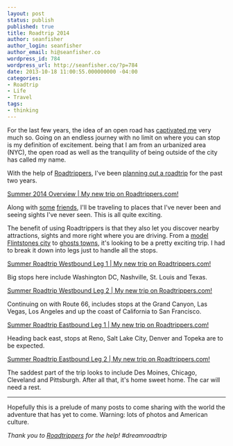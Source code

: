 ```yaml
---
layout: post
status: publish
published: true
title: Roadtrip 2014
author: seanfisher
author_login: seanfisher
author_email: hi@seanfisher.co
wordpress_id: 784
wordpress_url: http://seanfisher.co/?p=784
date: 2013-10-18 11:00:55.000000000 -04:00
categories:
- Roadtrip
- Life
- Travel
tags:
- thinking
---
```


For the last few years, the idea of an open road has [captivated me](https://twitter.com/srtfisher/status/450630127228321792) very much so. Going on an endless journey with no limit on where you can stop is my definition of excitement. being that I am from an urbanized area (NYC), the open road as well as the tranquility of being outside of the city has called my name.

With the help of [Roadtrippers](https://roadtrippers.com/), I've been [planning out a roadtrip](https://roadtrippers.com/trips/summer-2014-overview/53318569225825ec780009ca) for the past two years.

<a id="embed-53318569225825ec780009ca" href="https://roadtrippers.com/trips/53318569225825ec780009ca/share">Summer 2014 Overview | My new trip on Roadtrippers.com!</a><br>
<script>!function(d,l,h,w,id){var a = d.getElementById(id);var ifr = d.createElement('iframe');ifr.src = l;ifr.height = h;ifr.width = w;a.parentNode.insertBefore(ifr, a);a.parentNode.removeChild(a);}(document,"https://roadtrippers.com/embedded/trips/53318569225825ec780009ca","500","790", "embed-53318569225825ec780009ca");</script>

Along with [some](https://twitter.com/_Amandaamarie) [friends](https://twitter.com/IAMDanaGee), I'll be traveling to places that I've never been and seeing sights I've never seen. This is all quite exciting.

The benefit of using Roadtrippers is that they also let you discover nearby attractions, sights and more right where you are driving. From a [model Flintstones city](https://roadtrippers.com/us/williams-az/camping-rv/flintstones-bedrock-city--2) to [ghosts towns](https://roadtrippers.com/us/yermo-ca/attractions/calico-ghost-town--2), it's looking to be a pretty exciting trip. I had to break it down into legs just to handle all the stops.

<a id="embed-532cae84225825517400003a" href="https://roadtrippers.com/trips/532cae84225825517400003a/share">Summer Roadtrip Westbound Leg 1 | My new trip on Roadtrippers.com!</a><br>
<script>!function(d,l,h,w,id){var a = d.getElementById(id);var ifr = d.createElement('iframe');ifr.src = l;ifr.height = h;ifr.width = w;a.parentNode.insertBefore(ifr, a);a.parentNode.removeChild(a);}(document,"https://roadtrippers.com/embedded/trips/532cae84225825517400003a","500","790", "embed-532cae84225825517400003a");</script>

Big stops here include Washington DC, Nashville, St. Louis and Texas.

<a id="embed-532cb137f79d518b7500007b" href="https://roadtrippers.com/trips/532cb137f79d518b7500007b/share">Summer Roadtrip Westbound Leg 2 | My new trip on Roadtrippers.com!</a><br>
<script>!function(d,l,h,w,id){var a = d.getElementById(id);var ifr = d.createElement('iframe');ifr.src = l;ifr.height = h;ifr.width = w;a.parentNode.insertBefore(ifr, a);a.parentNode.removeChild(a);}(document,"https://roadtrippers.com/embedded/trips/532cb137f79d518b7500007b","500","790", "embed-532cb137f79d518b7500007b");</script>

Continuing on with Route 66, includes stops at the Grand Canyon, Las Vegas, Los Angeles and up the coast of California to San Francisco.

<a id="embed-532cb3c52b939f0fe1000197" href="https://roadtrippers.com/trips/532cb3c52b939f0fe1000197/share">Summer Roadtrip Eastbound Leg 1 | My new trip on Roadtrippers.com!</a><br>
<script>!function(d,l,h,w,id){var a = d.getElementById(id);var ifr = d.createElement('iframe');ifr.src = l;ifr.height = h;ifr.width = w;a.parentNode.insertBefore(ifr, a);a.parentNode.removeChild(a);}(document,"https://roadtrippers.com/embedded/trips/532cb3c52b939f0fe1000197","500","790", "embed-532cb3c52b939f0fe1000197");</script>

Heading back east, stops at Reno, Salt Lake City, Denver and Topeka are to be expected.

<a id="embed-532cb505f79d517f4600002d" href="https://roadtrippers.com/trips/532cb505f79d517f4600002d/share">Summer Roadtrip Eastbound Leg 2 | My new trip on Roadtrippers.com!</a><br>
<script>!function(d,l,h,w,id){var a = d.getElementById(id);var ifr = d.createElement('iframe');ifr.src = l;ifr.height = h;ifr.width = w;a.parentNode.insertBefore(ifr, a);a.parentNode.removeChild(a);}(document,"https://roadtrippers.com/embedded/trips/532cb505f79d517f4600002d","500","790", "embed-532cb505f79d517f4600002d");</script>

The saddest part of the trip looks to include Des Moines, Chicago, Cleveland and Pittsburgh. After all that, it's home sweet home. The car will need a rest.

----

Hopefully this is a prelude of many posts to come sharing with the world the adventure that has yet to come. Warning: lots of photos and American culture.

*Thank you to [Roadtrippers](https://roadtrippers.com/) for the help! #dreamroadtrip*
